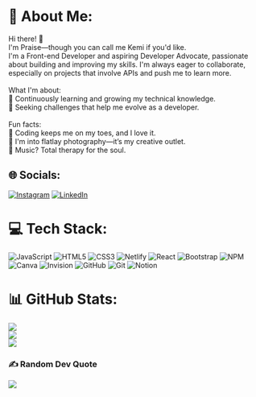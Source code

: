# 💫 About Me:
Hi there! 👋<br>I'm Praise—though you can call me Kemi if you'd like.<br>I'm a Front-end Developer and aspiring Developer Advocate, passionate about building and improving my skills. I'm always eager to collaborate, especially on projects that involve APIs and push me to learn more.<br><br>What I'm about:<br>📌 Continuously learning and growing my technical knowledge.<br>📌 Seeking challenges that help me evolve as a developer.<br><br>Fun facts:<br>🌸 Coding keeps me on my toes, and I love it.<br>🌸 I'm into flatlay photography—it’s my creative outlet.<br>🌸 Music? Total therapy for the soul.


## 🌐 Socials:
[![Instagram](https://img.shields.io/badge/Instagram-%23E4405F.svg?logo=Instagram&logoColor=white)](https://instagram.com/kemi.codes) [![LinkedIn](https://img.shields.io/badge/LinkedIn-%230077B5.svg?logo=linkedin&logoColor=white)](https://linkedin.com/in/praise-obafemi-593315201/) 

# 💻 Tech Stack:
![JavaScript](https://img.shields.io/badge/javascript-%23323330.svg?style=for-the-badge&logo=javascript&logoColor=%23F7DF1E) ![HTML5](https://img.shields.io/badge/html5-%23E34F26.svg?style=for-the-badge&logo=html5&logoColor=white) ![CSS3](https://img.shields.io/badge/css3-%231572B6.svg?style=for-the-badge&logo=css3&logoColor=white) ![Netlify](https://img.shields.io/badge/netlify-%23000000.svg?style=for-the-badge&logo=netlify&logoColor=#00C7B7) ![React](https://img.shields.io/badge/react-%2320232a.svg?style=for-the-badge&logo=react&logoColor=%2361DAFB) ![Bootstrap](https://img.shields.io/badge/bootstrap-%238511FA.svg?style=for-the-badge&logo=bootstrap&logoColor=white) ![NPM](https://img.shields.io/badge/NPM-%23CB3837.svg?style=for-the-badge&logo=npm&logoColor=white) ![Canva](https://img.shields.io/badge/Canva-%2300C4CC.svg?style=for-the-badge&logo=Canva&logoColor=white) ![Invision](https://img.shields.io/badge/invision-FF3366?style=for-the-badge&logo=invision&logoColor=white) ![GitHub](https://img.shields.io/badge/github-%23121011.svg?style=for-the-badge&logo=github&logoColor=white) ![Git](https://img.shields.io/badge/git-%23F05033.svg?style=for-the-badge&logo=git&logoColor=white) ![Notion](https://img.shields.io/badge/Notion-%23000000.svg?style=for-the-badge&logo=notion&logoColor=white)
# 📊 GitHub Stats:
![](https://github-readme-stats.vercel.app/api?username=PraiseKemi&theme=cobalt&hide_border=false&include_all_commits=false&count_private=false)<br/>
![](https://github-readme-streak-stats.herokuapp.com/?user=PraiseKemi&theme=cobalt&hide_border=false)<br/>
![](https://github-readme-stats.vercel.app/api/top-langs/?username=PraiseKemi&theme=cobalt&hide_border=false&include_all_commits=false&count_private=false&layout=compact)

### ✍️ Random Dev Quote
![](https://quotes-github-readme.vercel.app/api?type=horizontal&theme=radical)

<!-- Proudly created with GPRM ( https://gprm.itsvg.in ) -->

<!---
PraiseKemi/PraiseKemi is a ✨ special ✨ repository because its `README.md` (this file) appears on your GitHub profile.
You can click the Preview link to take a look at your changes.
--->
